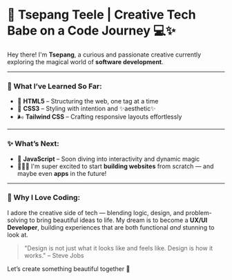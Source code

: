 # 🌸 Tsepang Teele | Creative Tech Babe on a Code Journey 💻✨

Hey there! I'm **Tsepang**, a curious and passionate creative currently exploring the magical world of **software development**.

---

### 🌱 What I’ve Learned So Far:
- 🧱 **HTML5** – Structuring the web, one tag at a time  
- 🎨 **CSS3** – Styling with intention and ✨aesthetic✨  
- 🌬️ **Tailwind CSS** – Crafting responsive layouts effortlessly

---

### ✨ What’s Next:
- 🚀 **JavaScript** – Soon diving into interactivity and dynamic magic  
- 🧑🏽‍💻 I'm super excited to start **building websites** from scratch — and maybe even **apps** in the future!

---

### 💖 Why I Love Coding:
I adore the creative side of tech — blending logic, design, and problem-solving to bring beautiful ideas to life. My dream is to become a **UX/UI Developer**, building experiences that are both functional *and* stunning to look at.

> "Design is not just what it looks like and feels like. Design is how it works." – Steve Jobs

Let’s create something beautiful together 💫  
